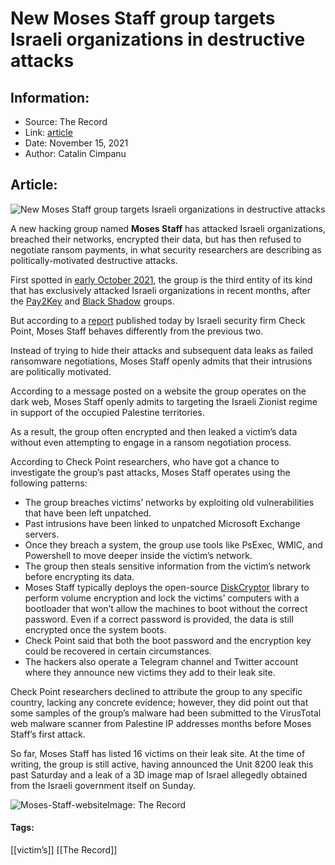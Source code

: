 # New Moses Staff group targets Israeli organizations in destructive attacks
### 

## Information:
+ Source: The Record
+ Link: [article](https://therecord.media/new-moses-staff-group-targets-israeli-organizations-in-destructive-attacks/)
+ Date: November 15, 2021
+ Author: Catalin Cimpanu


## Article:
![New Moses Staff group targets Israeli organizations in destructive attacks](https://therecord.media/wp-content/uploads/2021/11/Moses-Staff.png)

A new hacking group named **Moses Staff** has attacked Israeli organizations, breached their networks, encrypted their data, but has then refused to negotiate ransom payments, in what security researchers are describing as politically-motivated destructive attacks.


First spotted in [early October 2021](https://twitter.com/campuscodi/status/1450455259202166799), the group is the third entity of its kind that has exclusively attacked Israeli organizations in recent months, after the [Pay2Key](https://attack.mitre.org/software/S0556/) and [Black Shadow](https://www.timesofisrael.com/black-shadow-hackers-leak-medical-records-of-290000-israeli-patients/) groups.


But according to a [report](https://research.checkpoint.com/2021/mosesstaff-targeting-israeli-companies/) published today by Israeli security firm Check Point, Moses Staff behaves differently from the previous two.


Instead of trying to hide their attacks and subsequent data leaks as failed ransomware negotiations, Moses Staff openly admits that their intrusions are politically motivated.


According to a message posted on a website the group operates on the dark web, Moses Staff openly admits to targeting the Israeli Zionist regime in support of the occupied Palestine territories.


As a result, the group often encrypted and then leaked a victim’s data without even attempting to engage in a ransom negotiation process.


According to Check Point researchers, who have got a chance to investigate the group’s past attacks, Moses Staff operates using the following patterns:


* The group breaches victims’ networks by exploiting old vulnerabilities that have been left unpatched.
* Past intrusions have been linked to unpatched Microsoft Exchange servers.
* Once they breach a system, the group use tools like PsExec, WMIC, and Powershell to move deeper inside the victim’s network.
* The group then steals sensitive information from the victim’s network before encrypting its data.
* Moses Staff typically deploys the open-source [DiskCryptor](https://github.com/DavidXanatos/DiskCryptor) library to perform volume encryption and lock the victims’ computers with a bootloader that won’t allow the machines to boot without the correct password. Even if a correct password is provided, the data is still encrypted once the system boots.
* Check Point said that both the boot password and the encryption key could be recovered in certain circumstances.
* The hackers also operate a Telegram channel and Twitter account where they announce new victims they add to their leak site.


Check Point researchers declined to attribute the group to any specific country, lacking any concrete evidence; however, they did point out that some samples of the group’s malware had been submitted to the VirusTotal web malware scanner from Palestine IP addresses months before Moses Staff’s first attack.


So far, Moses Staff has listed 16 victims on their leak site. At the time of writing, the group is still active, having announced the Unit 8200 leak this past Saturday and a leak of a 3D image map of Israel allegedly obtained from the Israeli government itself on Sunday.


![Moses-Staff-website](https://www-therecord.recfut.com/wp-content/uploads/2021/11/Moses-Staff-website-1024x700.png)Image: The Record



#### Tags:
[[victim’s]] [[The Record]]
